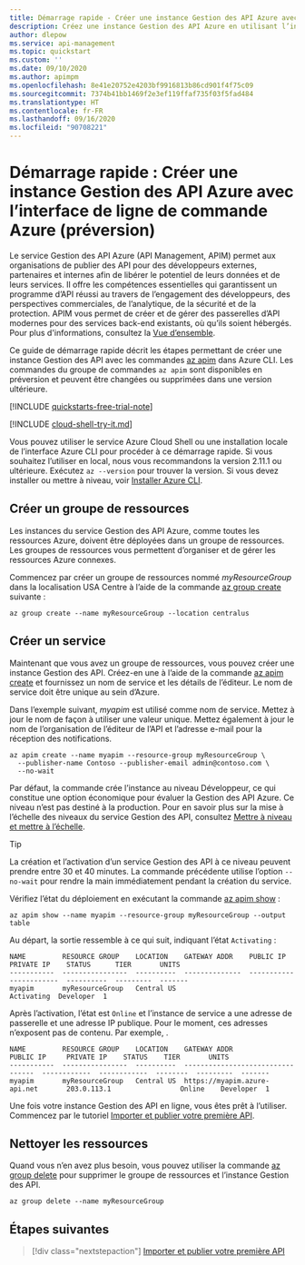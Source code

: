 ```yaml
---
title: Démarrage rapide - Créer une instance Gestion des API Azure avec l’interface CLI (préversion)
description: Créez une instance Gestion des API Azure en utilisant l’interface de ligne de commande Azure.
author: dlepow
ms.service: api-management
ms.topic: quickstart
ms.custom: ''
ms.date: 09/10/2020
ms.author: apimpm
ms.openlocfilehash: 8e41e20752e4203bf9916813b86cd901f4f75c09
ms.sourcegitcommit: 7374b41bb1469f2e3ef119ffaf735f03f5fad484
ms.translationtype: HT
ms.contentlocale: fr-FR
ms.lasthandoff: 09/16/2020
ms.locfileid: "90708221"
---
```

# <a name="quickstart-create-a-new-azure-api-management-service-instance-by-using-the-azure-cli-preview"></a>Démarrage rapide : Créer une instance Gestion des API Azure avec l’interface de ligne de commande Azure (préversion)

Le service Gestion des API Azure (API Management, APIM) permet aux organisations de publier des API pour des développeurs externes, partenaires et internes afin de libérer le potentiel de leurs données et de leurs services. Il offre les compétences essentielles qui garantissent un programme d’API réussi au travers de l’engagement des développeurs, des perspectives commerciales, de l’analytique, de la sécurité et de la protection. APIM vous permet de créer et de gérer des passerelles d’API modernes pour des services back-end existants, où qu’ils soient hébergés. Pour plus d'informations, consultez la [Vue d’ensemble](api-management-key-concepts.md).

Ce guide de démarrage rapide décrit les étapes permettant de créer une instance Gestion des API avec les commandes [az apim](/cli/azure/apim) dans Azure CLI. Les commandes du groupe de commandes `az apim` sont disponibles en préversion et peuvent être changées ou supprimées dans une version ultérieure.

[!INCLUDE [quickstarts-free-trial-note](../../includes/quickstarts-free-trial-note.md)]

[!INCLUDE [cloud-shell-try-it.md](../../includes/cloud-shell-try-it.md)]

Vous pouvez utiliser le service Azure Cloud Shell ou une installation locale de l’interface Azure CLI pour procéder à ce démarrage rapide. Si vous souhaitez l’utiliser en local, nous vous recommandons la version 2.11.1 ou ultérieure. Exécutez `az --version` pour trouver la version. Si vous devez installer ou mettre à niveau, voir [Installer Azure CLI](/cli/azure/install-azure-cli).

## <a name="create-a-resource-group"></a>Créer un groupe de ressources

Les instances du service Gestion des API Azure, comme toutes les ressources Azure, doivent être déployées dans un groupe de ressources. Les groupes de ressources vous permettent d’organiser et de gérer les ressources Azure connexes.

Commencez par créer un groupe de ressources nommé *myResourceGroup* dans la localisation USA Centre à l’aide de la commande [az group create](/cli/azure/group#az-group-create) suivante :

```azurecli-interactive
az group create --name myResourceGroup --location centralus
```

## <a name="create-a-new-service"></a>Créer un service

Maintenant que vous avez un groupe de ressources, vous pouvez créer une instance Gestion des API. Créez-en une à l’aide de la commande [az apim create](/cli/azure/apim#az-apim-create) et fournissez un nom de service et les détails de l’éditeur. Le nom de service doit être unique au sein d’Azure. 

Dans l’exemple suivant, *myapim* est utilisé comme nom de service. Mettez à jour le nom de façon à utiliser une valeur unique. Mettez également à jour le nom de l’organisation de l’éditeur de l’API et l’adresse e-mail pour la réception des notifications. 

```azurecli-interactive
az apim create --name myapim --resource-group myResourceGroup \
  --publisher-name Contoso --publisher-email admin@contoso.com \
  --no-wait
```

Par défaut, la commande crée l’instance au niveau Développeur, ce qui constitue une option économique pour évaluer la Gestion des API Azure. Ce niveau n’est pas destiné à la production. Pour en savoir plus sur la mise à l’échelle des niveaux du service Gestion des API, consultez [Mettre à niveau et mettre à l’échelle](upgrade-and-scale.md). 

> [!TIP]
> La création et l’activation d’un service Gestion des API à ce niveau peuvent prendre entre 30 et 40 minutes. La commande précédente utilise l’option `--no-wait` pour rendre la main immédiatement pendant la création du service.

Vérifiez l’état du déploiement en exécutant la commande [az apim show](/cli/azure/apim#az-apim-show) :

```azurecli-interactive
az apim show --name myapim --resource-group myResourceGroup --output table
```

Au départ, la sortie ressemble à ce qui suit, indiquant l’état `Activating` :

```console
NAME         RESOURCE GROUP    LOCATION    GATEWAY ADDR    PUBLIC IP    PRIVATE IP    STATUS      TIER       UNITS
-----------  ----------------  ----------  --------------  -----------  ------------  ----------  ---------  -------
myapim       myResourceGroup   Central US                                             Activating  Developer  1
```

Après l’activation, l’état est `Online` et l’instance de service a une adresse de passerelle et une adresse IP publique. Pour le moment, ces adresses n’exposent pas de contenu. Par exemple, .

```console
NAME         RESOURCE GROUP    LOCATION    GATEWAY ADDR                       PUBLIC IP     PRIVATE IP    STATUS    TIER       UNITS
-----------  ----------------  ----------  ---------------------------------  ------------  ------------  --------  ---------  -------
myapim       myResourceGroup   Central US  https://myapim.azure-api.net       203.0.113.1                 Online    Developer  1
```

Une fois votre instance Gestion des API en ligne, vous êtes prêt à l’utiliser. Commencez par le tutoriel [Importer et publier votre première API](import-and-publish.md).

## <a name="clean-up-resources"></a>Nettoyer les ressources

Quand vous n’en avez plus besoin, vous pouvez utiliser la commande [az group delete](/cli/azure/group#az-group-delete) pour supprimer le groupe de ressources et l’instance Gestion des API.

```azurecli-interactive
az group delete --name myResourceGroup
```

## <a name="next-steps"></a>Étapes suivantes

> [!div class="nextstepaction"]
> [Importer et publier votre première API](import-and-publish.md)
